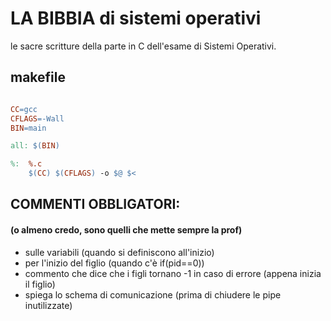 # LA BIBBIA di sistemi operativi
le sacre scritture della parte in C dell'esame di Sistemi Operativi.

## makefile
```makefile

CC=gcc
CFLAGS=-Wall
BIN=main

all: $(BIN)

%:	%.c
	$(CC) $(CFLAGS) -o $@ $<

```

## COMMENTI OBBLIGATORI:
#### (o almeno credo, sono quelli che mette sempre la prof)

  * sulle variabili (quando si definiscono all'inizio)
  * per l'inizio del figlio (quando c'è if(pid==0))
  * commento che dice che i figli tornano -1 in caso di errore (appena inizia il figlio)
  * spiega lo schema di comunicazione (prima di chiudere le pipe inutilizzate)
  
  

